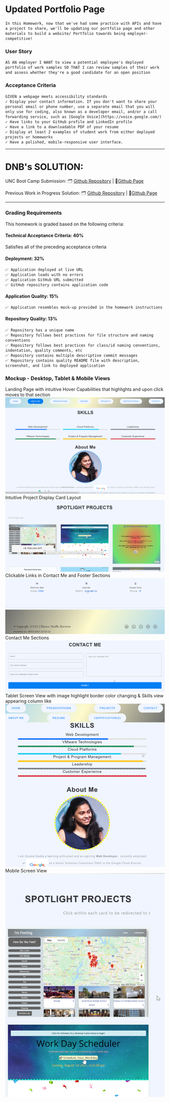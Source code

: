 # Updated Portfolio Page

```
In this Homework, now that we've had some practice with APIs and have a project to share, we'll be updating our portfolio page and other materials to build a website/ Portfolio towards being employer-competitive!
```

### User Story
```
AS AN employer I WANT to view a potential employee's deployed portfolio of work samples SO THAT I can review samples of their work and assess whether they're a good candidate for an open position
```

### Acceptance Criteria
```
GIVEN a webpage meets accessibility standards
✓ Display your contact information. If you don't want to share your personal email or phone number, use a separate email that you will only use for coding, also known as a developer email, and/or a call forwarding service, such as [Google Voice](https://voice.google.com/)
✓ Have links to your GitHub profile and LinkedIn profile
✓ Have a link to a downloadable PDF of your resume
✓ Display at least 2 examples of student work from either deployed projects or homeworks 
✓ Have a polished, mobile-responsive user interface.
```

--------------------------------
# DNB's SOLUTION: 
UNC Boot Camp Submission: 🗂️ [Github Repository](https://github.com/DionneNoellaBarretto/Updated_Portfolio_Page) | 📄[Github Page](https://dionnenoellabarretto.github.io/Updated_Portfolio_Page/)

Previous Work in Progress Solution: 🗂️ [Github Repository](https://github.com/DionneNoellaBarretto/02-Advanced-CSS-Portfolio) | 📄[Github Page](https://dionnenoellabarretto.github.io/02-Advanced-CSS-Portfolio/)

--------------------------------

### Grading Requirements

This homework is graded based on the following criteria: 

#### Technical Acceptance Criteria: 40%
Satisfies all of the preceding acceptance criteria

#### Deployment: 32%
```
✅ Application deployed at live URL
✅ Application loads with no errors
✅ Application GitHub URL submitted
✅ GitHub repository contains application code
```
#### Application Quality: 15%
```
✅ Application resembles mock-up provided in the homework instructions 
```

#### Repository Quality: 13%
```
✅ Repository has a unique name
✅ Repository follows best practices for file structure and naming conventions
✅ Repository follows best practices for class/id naming conventions, indentation, quality comments, etc
✅ Repository contains multiple descriptive commit messages
✅ Repository contains quality README file with description, screenshot, and link to deployed application
```

### Mockup - Desktop, Tablet & Mobile Views
Landing Page with intuitive Hover Capabilities that highlights and upon click moves to that section
<img src="./supplemental_files/LandingPagewithHoverCapabilities.png">
Intuitive Project Display Card Layout
<img src="./supplemental_files/IntuitiveProjectSectionCardLayout.png">
Clickable Links in Contact Me and Footer Sections
<img src="./supplemental_files/ClickableLinksinContact+Footersections.png">
 Contact Me Sections
<img src="./supplemental_files/ContactMeSection.png">
Tablet Screen View with image highlight border color changing & Skills view appearing column like
<img src="./supplemental_files/TabletView.png">
Mobile Screen View
<img src="./supplemental_files/MobileView.png">

